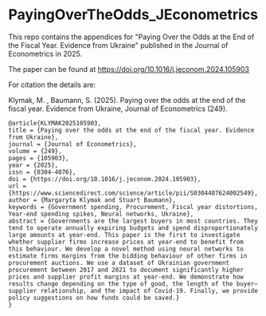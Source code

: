 # PayingOverTheOdds_JEconometrics
This repo contains the appendices for "Paying Over the Odds at the End of the Fiscal Year. Evidence from Ukraine" published in the Journal of Econometrics in 2025.

The paper can be found at 
https://doi.org/10.1016/j.jeconom.2024.105903

For citation the details are:

Klymak, M. , Baumann, S. (2025). Paying over the odds at the end of the fiscal year. Evidence from Ukraine, Journal of Econometrics (249). 

 ``` 
@article{KLYMAK2025105903,
title = {Paying over the odds at the end of the fiscal year. Evidence from Ukraine},
journal = {Journal of Econometrics},
volume = {249},
pages = {105903},
year = {2025},
issn = {0304-4076},
doi = {https://doi.org/10.1016/j.jeconom.2024.105903},
url = {https://www.sciencedirect.com/science/article/pii/S0304407624002549},
author = {Margaryta Klymak and Stuart Baumann},
keywords = {Government spending, Procurement, Fiscal year distortions, Year-end spending spikes, Neural networks, Ukraine},
abstract = {Governments are the largest buyers in most countries. They tend to operate annually expiring budgets and spend disproportionately large amounts at year-end. This paper is the first to investigate whether supplier firms increase prices at year-end to benefit from this behaviour. We develop a novel method using neural networks to estimate firms margins from the bidding behaviour of other firms in procurement auctions. We use a dataset of Ukrainian government procurement between 2017 and 2021 to document significantly higher prices and supplier profit margins at year-end. We demonstrate how results change depending on the type of good, the length of the buyer–supplier relationship, and the impact of Covid-19. Finally, we provide policy suggestions on how funds could be saved.}
}
 ```

